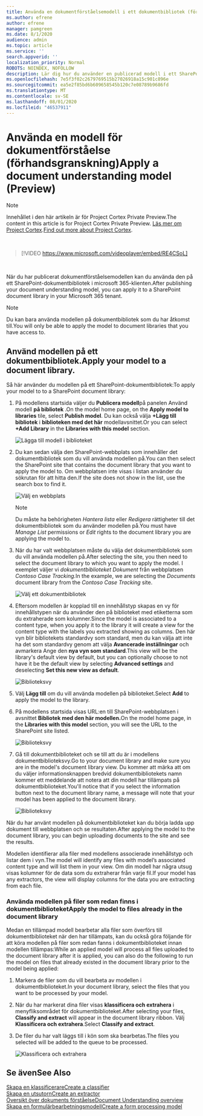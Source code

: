 ```yaml
---
title: Använda en dokumentförståelsemodell i ett dokumentbibliotek (förhandsgranskning)
ms.author: efrene
author: efrene
manager: pamgreen
ms.date: 8/1/2020
audience: admin
ms.topic: article
ms.service: ''
search.appverid: ''
localization_priority: Normal
ROBOTS: NOINDEX, NOFOLLOW
description: Lär dig hur du använder en publicerad modell i ett SharePoint-dokumentbibliotek.
ms.openlocfilehash: 7e5f3f02c2679769515b27026918a15c901c896e
ms.sourcegitcommit: ea5e2f85bd6b609658545b120c7e08789b9686fd
ms.translationtype: MT
ms.contentlocale: sv-SE
ms.lasthandoff: 08/01/2020
ms.locfileid: "46537911"
---
```

# <a name="apply-a-document-understanding-model-preview"></a><span data-ttu-id="064ce-103">Använda en modell för dokumentförståelse (förhandsgranskning)</span><span class="sxs-lookup"><span data-stu-id="064ce-103">Apply a document understanding model (Preview)</span></span>

> [!Note] 
> <span data-ttu-id="064ce-104">Innehållet i den här artikeln är för Project Cortex Private Preview.</span><span class="sxs-lookup"><span data-stu-id="064ce-104">The content in this article is for Project Cortex Private Preview.</span></span> <span data-ttu-id="064ce-105">[Läs mer om Project Cortex](https://aka.ms/projectcortex).</span><span class="sxs-lookup"><span data-stu-id="064ce-105">[Find out more about Project Cortex](https://aka.ms/projectcortex).</span></span>

</br>

> [!VIDEO https://www.microsoft.com/videoplayer/embed/RE4CSoL]

</br>

<span data-ttu-id="064ce-106">När du har publicerat dokumentförståelsemodellen kan du använda den på ett SharePoint-dokumentbibliotek i microsoft 365-klienten.</span><span class="sxs-lookup"><span data-stu-id="064ce-106">After publishing your document understanding model, you can apply it to a SharePoint document library in your Microsoft 365 tenant.</span></span>

> [!Note]
> <span data-ttu-id="064ce-107">Du kan bara använda modellen på dokumentbibliotek som du har åtkomst till.</span><span class="sxs-lookup"><span data-stu-id="064ce-107">You will only be able to apply the model to document libraries that you have access to.</span></span>


## <a name="apply-your-model-to-a-document-library"></a><span data-ttu-id="064ce-108">Använd modellen på ett dokumentbibliotek.</span><span class="sxs-lookup"><span data-stu-id="064ce-108">Apply your model to a document library.</span></span>

<span data-ttu-id="064ce-109">Så här använder du modellen på ett SharePoint-dokumentbibliotek:</span><span class="sxs-lookup"><span data-stu-id="064ce-109">To apply your model to to a SharePoint document library:</span></span>

1. <span data-ttu-id="064ce-110">På modellens startsida väljer du **Publicera modell**på panelen Använd modell **på bibliotek** .</span><span class="sxs-lookup"><span data-stu-id="064ce-110">On the model home page, on the **Apply model to libraries** tile, select **Publish model**.</span></span> <span data-ttu-id="064ce-111">Du kan också välja **+Lägg till bibliotek** i **biblioteken med det här** modellavsnittet.</span><span class="sxs-lookup"><span data-stu-id="064ce-111">Or you can  select  **+Add Library** in the **Libraries with this model** section.</span></span> </br>

    ![Lägga till modell i biblioteket](../media/content-understanding/apply-to-library.png)</br>

2. <span data-ttu-id="064ce-113">Du kan sedan välja den SharePoint-webbplats som innehåller det dokumentbibliotek som du vill använda modellen på.</span><span class="sxs-lookup"><span data-stu-id="064ce-113">You can then select the SharePoint site that contains the document library that you want to apply the model to.</span></span> <span data-ttu-id="064ce-114">Om webbplatsen inte visas i listan använder du sökrutan för att hitta den.</span><span class="sxs-lookup"><span data-stu-id="064ce-114">If the site does not show in the list, use the search box to find it.</span></span></br>

    ![Välj en webbplats](../media/content-understanding/site-search.png)</br>

    > [!Note]
    > <span data-ttu-id="064ce-116">Du måste ha behörigheten *Hantera lista* eller *Redigera* rättigheter till det dokumentbibliotek som du använder modellen på.</span><span class="sxs-lookup"><span data-stu-id="064ce-116">You must have *Manage List* permissions or *Edit* rights to the document library you are applying the model to.</span></span></br>

3. <span data-ttu-id="064ce-117">När du har valt webbplatsen måste du välja det dokumentbibliotek som du vill använda modellen på.</span><span class="sxs-lookup"><span data-stu-id="064ce-117">After selecting the site, you then need to select the document library to which you want to apply the model.</span></span> <span data-ttu-id="064ce-118">I exemplet väljer vi *dokumentbiblioteket Dokument* från webbplatsen *Contoso Case Tracking.*</span><span class="sxs-lookup"><span data-stu-id="064ce-118">In the example, we are selecting the *Documents* document library from the *Contoso Case Tracking* site.</span></span></br>

    ![Välj ett dokumentbibliotek](../media/content-understanding/select-doc-library.png)</br>

4. <span data-ttu-id="064ce-120">Eftersom modellen är kopplad till en innehållstyp skapas en vy för innehållstypen när du använder den på biblioteket med etiketterna som du extraherade som kolumner.</span><span class="sxs-lookup"><span data-stu-id="064ce-120">Since the model is associated to a content type, when you apply it to the library it will create a view for the content type with the labels you extracted showing as columns.</span></span> <span data-ttu-id="064ce-121">Den här vyn blir bibliotekets standardvy som standard, men du kan välja att inte ha det som standardvy genom att välja **Avancerade inställningar** och avmarkera Ange den **nya vyn som standard**.</span><span class="sxs-lookup"><span data-stu-id="064ce-121">This view will be the library's default view by default, but you can optionally choose to not have it be the default view by selecting **Advanced settings** and deselecting **Set this new view as default**.</span></span></br>

    ![Biblioteksvy](../media/content-understanding/library-view.png)</br>

5. <span data-ttu-id="064ce-123">Välj **Lägg till** om du vill använda modellen på biblioteket.</span><span class="sxs-lookup"><span data-stu-id="064ce-123">Select **Add** to apply the model to the library.</span></span> 
6. <span data-ttu-id="064ce-124">På modellens startsida visas URL:en till SharePoint-webbplatsen i avsnittet **Bibliotek med den här modellen.**</span><span class="sxs-lookup"><span data-stu-id="064ce-124">On the model home page, in the **Libraries with this model** section, you will see the URL to the SharePoint site listed.</span></span></br>

    ![Biblioteksvy](../media/content-understanding/selected-library.png)</br>

7. <span data-ttu-id="064ce-126">Gå till dokumentbiblioteket och se till att du är i modellens dokumentbiblioteksvy.</span><span class="sxs-lookup"><span data-stu-id="064ce-126">Go to your document library and make sure you are in the model's document library view.</span></span> <span data-ttu-id="064ce-127">Du kommer att märka att om du väljer informationsknappen bredvid dokumentbibliotekets namn kommer ett meddelande att notera att din modell har tillämpats på dokumentbiblioteket.</span><span class="sxs-lookup"><span data-stu-id="064ce-127">You'll notice that if you select the information button next to the document library name, a message will note that your model has been applied to the document library.</span></span>

    ![Biblioteksvy](../media/content-understanding/info-du.png)</br> 


<span data-ttu-id="064ce-129">När du har använt modellen på dokumentbiblioteket kan du börja ladda upp dokument till webbplatsen och se resultaten.</span><span class="sxs-lookup"><span data-stu-id="064ce-129">After applying the model to the document library, you can begin uploading documents to the site and see the results.</span></span>

<span data-ttu-id="064ce-130">Modellen identifierar alla filer med modellens associerade innehållstyp och listar dem i vyn.</span><span class="sxs-lookup"><span data-stu-id="064ce-130">The model will identify any files with model’s associated content type and will list them in your view.</span></span> <span data-ttu-id="064ce-131">Om din modell har några utsug visas kolumner för de data som du extraherar från varje fil.</span><span class="sxs-lookup"><span data-stu-id="064ce-131">If your model has any extractors, the view will display columns for the data you are extracting from each file.</span></span>

### <a name="apply-the-model-to-files-already-in-the-document-library"></a><span data-ttu-id="064ce-132">Använda modellen på filer som redan finns i dokumentbiblioteket</span><span class="sxs-lookup"><span data-stu-id="064ce-132">Apply the model to files already in the document library</span></span>

<span data-ttu-id="064ce-133">Medan en tillämpad modell bearbetar alla filer som överförs till dokumentbiblioteket när den har tillämpats, kan du också göra följande för att köra modellen på filer som redan fanns i dokumentbiblioteket innan modellen tillämpas:</span><span class="sxs-lookup"><span data-stu-id="064ce-133">While an applied model will process all files uploaded to the document library after it is applied, you can also do the following to run the model on files that already existed in the document library prior to the model being applied:</span></span>

1. <span data-ttu-id="064ce-134">Markera de filer som du vill bearbeta av modellen i dokumentbiblioteket.</span><span class="sxs-lookup"><span data-stu-id="064ce-134">In your document library, select the files that you want to be processed by your model.</span></span>
2. <span data-ttu-id="064ce-135">När du har markerat dina filer visas **klassificera och extrahera** i menyfliksområdet för dokumentbiblioteket.</span><span class="sxs-lookup"><span data-stu-id="064ce-135">After selecting your files, **Classify and extract** will appear in the document library ribbon.</span></span> <span data-ttu-id="064ce-136">Välj **Klassificera och extrahera**.</span><span class="sxs-lookup"><span data-stu-id="064ce-136">Select **Classify and extract**.</span></span>
3. <span data-ttu-id="064ce-137">De filer du har valt läggs till i kön som ska bearbetas.</span><span class="sxs-lookup"><span data-stu-id="064ce-137">The files you selected will be added to the queue to be processed.</span></span>

      ![Klassificera och extrahera](../media/content-understanding/extract-classify.png)</br> 





## <a name="see-also"></a><span data-ttu-id="064ce-139">Se även</span><span class="sxs-lookup"><span data-stu-id="064ce-139">See Also</span></span>
[<span data-ttu-id="064ce-140">Skapa en klassificerare</span><span class="sxs-lookup"><span data-stu-id="064ce-140">Create a classifier</span></span>](create-a-classifier.md)</br>
[<span data-ttu-id="064ce-141">Skapa en utsutorn</span><span class="sxs-lookup"><span data-stu-id="064ce-141">Create an extractor</span></span>](create-an-extractor.md)</br>
[<span data-ttu-id="064ce-142">Översikt över dokuments förståelse</span><span class="sxs-lookup"><span data-stu-id="064ce-142">Document Understanding overview</span></span>](document-understanding-overview.md)</br>
[<span data-ttu-id="064ce-143">Skapa en formulärbearbetningsmodell</span><span class="sxs-lookup"><span data-stu-id="064ce-143">Create a form processing model</span></span>](create-a-form-processing-model.md)  




